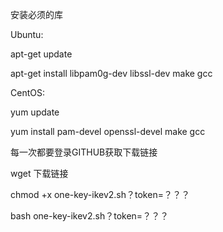 安装必须的库

Ubuntu:


apt-get update

apt-get install libpam0g-dev libssl-dev make gcc

CentOS:


yum update

yum install pam-devel openssl-devel make gcc

每一次都要登录GITHUB获取下载链接

wget 下载链接

chmod +x one-key-ikev2.sh？token=？？？

bash one-key-ikev2.sh？token=？？？
